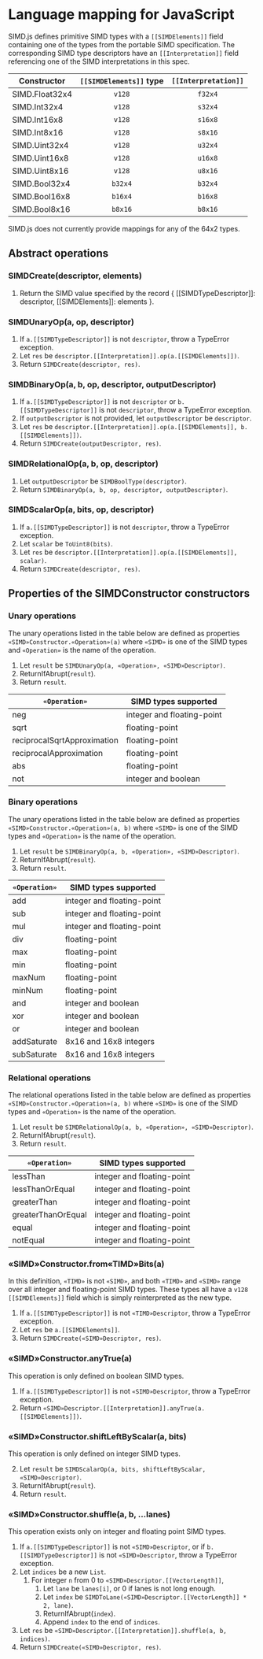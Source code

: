 # Language mapping for JavaScript

SIMD.js defines primitive SIMD types with a `[[SIMDElements]]` field containing
one of the types from the portable SIMD specification. The corresponding SIMD
type descriptors have an `[[Interpretation]]` field referencing one of the SIMD
interpretations in this spec.

| Constructor    | `[[SIMDElements]]` type | `[[Interpretation]]` |
|----------------|:-----------------------:|:--------------------:|
| SIMD.Float32x4 | `v128`                  | `f32x4`              |
| SIMD.Int32x4   | `v128`                  | `s32x4`              |
| SIMD.Int16x8   | `v128`                  | `s16x8`              |
| SIMD.Int8x16   | `v128`                  | `s8x16`              |
| SIMD.Uint32x4  | `v128`                  | `u32x4`              |
| SIMD.Uint16x8  | `v128`                  | `u16x8`              |
| SIMD.Uint8x16  | `v128`                  | `u8x16`              |
| SIMD.Bool32x4  | `b32x4`                 | `b32x4`              |
| SIMD.Bool16x8  | `b16x4`                 | `b16x8`              |
| SIMD.Bool8x16  | `b8x16`                 | `b8x16`              |

SIMD.js does not currently provide mappings for any of the 64x2 types.

## Abstract operations

### SIMDCreate(descriptor, elements)

1. Return the SIMD value specified by the record { [[SIMDTypeDescriptor]]: descriptor, [[SIMDElements]]: elements }.

### SIMDUnaryOp(a, op, descriptor)

1. If `a.[[SIMDTypeDescriptor]]` is not `descriptor`, throw a TypeError exception.
2. Let `res` be `descriptor.[[Interpretation]].op(a.[[SIMDElements]])`.
3. Return `SIMDCreate(descriptor, res)`.

### SIMDBinaryOp(a, b, op, descriptor, outputDescriptor)

1. If `a.[[SIMDTypeDescriptor]]` is not `descriptor` or `b.[[SIMDTypeDescriptor]]` is not `descriptor`, throw a TypeError exception.
2. If `outputDescriptor` is not provided, let `outputDescriptor` be `descriptor`.
3. Let `res` be `descriptor.[[Interpretation]].op(a.[[SIMDElements]], b.[[SIMDElements]])`.
4. Return `SIMDCreate(outputDescriptor, res)`.

### SIMDRelationalOp(a, b, op, descriptor)

1. Let `outputDescriptor` be `SIMDBoolType(descriptor)`.
2. Return `SIMDBinaryOp(a, b, op, descriptor, outputDescriptor)`.

### SIMDScalarOp(a, bits, op, descriptor)

1. If `a.[[SIMDTypeDescriptor]]` is not `descriptor`, throw a TypeError exception.
2. Let `scalar` be `ToUint8(bits)`.
3. Let `res` be `descriptor.[[Interpretation]].op(a.[[SIMDElements]], scalar)`.
4. Return `SIMDCreate(descriptor, res)`.

## Properties of the SIMDConstructor constructors

### Unary operations

The unary operations listed in the table below are defined as properties
`«SIMD»Constructor.«Operation»(a)` where `«SIMD»` is one of the SIMD types and
`«Operation»` is the name of the operation.

1. Let `result` be `SIMDUnaryOp(a, «Operation», «SIMD»Descriptor)`.
2. ReturnIfAbrupt(`result`).
3. Return `result`.

| `«Operation»`               | SIMD types supported       |
|-----------------------------|----------------------------|
| neg                         | integer and floating-point |
| sqrt                        | floating-point             |
| reciprocalSqrtApproximation | floating-point             |
| reciprocalApproximation     | floating-point             |
| abs                         | floating-point             |
| not                         | integer and boolean        |

### Binary operations

The unary operations listed in the table below are defined as properties
`«SIMD»Constructor.«Operation»(a, b)` where `«SIMD»` is one of the SIMD types and
`«Operation»` is the name of the operation.

1. Let `result` be `SIMDBinaryOp(a, b, «Operation», «SIMD»Descriptor)`.
2. ReturnIfAbrupt(`result`).
3. Return `result`.

| `«Operation»`               | SIMD types supported       |
|-----------------------------|----------------------------|
| add                         | integer and floating-point |
| sub                         | integer and floating-point |
| mul                         | integer and floating-point |
| div                         | floating-point             |
| max                         | floating-point             |
| min                         | floating-point             |
| maxNum                      | floating-point             |
| minNum                      | floating-point             |
| and                         | integer and boolean        |
| xor                         | integer and boolean        |
| or                          | integer and boolean        |
| addSaturate                 | 8x16 and 16x8 integers     |
| subSaturate                 | 8x16 and 16x8 integers     |

### Relational operations

The relational operations listed in the table below are defined as properties
`«SIMD»Constructor.«Operation»(a, b)` where `«SIMD»` is one of the SIMD types
and `«Operation»` is the name of the operation.

1. Let `result` be `SIMDRelationalOp(a, b, «Operation», «SIMD»Descriptor)`.
2. ReturnIfAbrupt(`result`).
3. Return `result`.

| `«Operation»`               | SIMD types supported       |
|-----------------------------|----------------------------|
| lessThan                    | integer and floating-point |
| lessThanOrEqual             | integer and floating-point |
| greaterThan                 | integer and floating-point |
| greaterThanOrEqual          | integer and floating-point |
| equal                       | integer and floating-point |
| notEqual                    | integer and floating-point |

### «SIMD»Constructor.from«TIMD»Bits(a)

In this definition, `«TIMD»` is not `«SIMD»`, and both `«TIMD»` and `«SIMD»`
range over all integer and floating-point SIMD types. These types all have a
`v128` `[[SIMDElements]]` field which is simply reinterpreted as the new type.

1. If `a.[[SIMDTypeDescriptor]]` is not `«TIMD»Descriptor`, throw a TypeError exception.
2. Let `res` be `a.[[SIMDElements]]`.
3. Return `SIMDCreate(«SIMD»Descriptor, res)`.

### «SIMD»Constructor.anyTrue(a)

This operation is only defined on boolean SIMD types.

1. If `a.[[SIMDTypeDescriptor]]` is not `«SIMD»Descriptor`, throw a TypeError exception.
2. Return `«SIMD»Descriptor.[[Interpretation]].anyTrue(a.[[SIMDElements]])`.

### «SIMD»Constructor.shiftLeftByScalar(a, bits)

This operation is only defined on integer SIMD types.

2. Let `result` be `SIMDScalarOp(a, bits, shiftLeftByScalar, «SIMD»Descriptor)`.
3. ReturnIfAbrupt(`result`).
4. Return `result`.

### «SIMD»Constructor.shuffle(a, b, ...lanes)

This operation exists only on integer and floating point SIMD types.

1. If `a.[[SIMDTypeDescriptor]]` is not `«SIMD»Descriptor`, or if
   `b.[[SIMDTypeDescriptor]]` is not `«SIMD»Descriptor`, throw a TypeError
   exception.
2. Let `indices` be a new `List`.
    1.  For integer `n` from 0 to `«SIMD»Descriptor.[[VectorLength]]`,
        1. Let `lane` be `lanes[i]`, or 0 if lanes is not long enough.
        2. Let `index` be `SIMDToLane(«SIMD»Descriptor.[[VectorLength]] * 2, lane)`.
        3. ReturnIfAbrupt(`index`).
        4. Append `index` to the end of `indices`.
3. Let `res` be `«SIMD»Descriptor.[[Interpretation]].shuffle(a, b, indices)`.
4. Return `SIMDCreate(«SIMD»Descriptor, res)`.

### 
